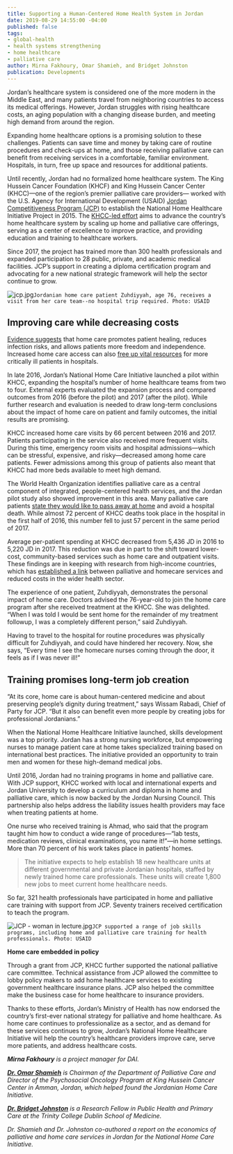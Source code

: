 ```yaml
---
title: Supporting a Human-Centered Home Health System in Jordan
date: 2019-08-29 14:55:00 -04:00
published: false
tags:
- global-health
- health systems strengthening
- home healthcare
- palliative care
author: Mirna Fakhoury, Omar Shamieh, and Bridget Johnston
publication: Developments
---
```


Jordan’s healthcare system is considered one of the more modern in the Middle East, and many patients travel from neighboring countries to access its medical offerings. However, Jordan struggles with rising healthcare costs, an aging population with a changing disease burden, and meeting high demand from around the region.

Expanding home healthcare options is a promising solution to these challenges. Patients can save time and money by taking care of routine procedures and check-ups at home, and those receiving palliative care can benefit from receiving services in a comfortable, familiar environment. Hospitals, in turn, free up space and resources for additional patients.









Until recently, Jordan had no formalized home healthcare system. The King Hussein Cancer Foundation (KHCF) and King Hussein Cancer Center (KHCC)—one of the region’s premier palliative care providers— worked with the U.S. Agency for International Development (USAID) [Jordan Competitiveness Program (JCP)](https://www.dai.com/our-work/projects/jordan-competitiveness-program-jcp) to establish the National Home Healthcare Initiative Project in 2015. The [KHCC-led effort](https://www.jordancompetitiveness.org/stories/2018/8/13/king-hussein-cancer-center-br6bm) aims to advance the country’s home healthcare system by scaling up home and palliative care offerings, serving as a center of excellence to improve practice, and providing education and training to healthcare workers.

Since 2017, the project has trained more than 300 health professionals and expanded participation to 28 public, private, and academic medical facilities. JCP’s support in creating a diploma certification program and advocating for a new national strategic framework will help the sector continue to grow.

![jcp.jpg](/uploads/jcp.jpg)`Jordanian home care patient Zuhdiyyah, age 76, receives a visit from her care team--no hospital trip required. Photo: USAID`

## Improving care while decreasing costs

[Evidence suggests](http://theoncologist.alphamedpress.org/content/22/4/361.long) that home care promotes patient healing, reduces infection risks, and allows patients more freedom and independence.  Increased home care access can also [free up vital resources](https://journals.sagepub.com/doi/full/10.1177/0269216313493466?url_ver=Z39.88-2003&rfr_id=ori%3Arid%3Acrossref.org&rfr_dat=cr_pub%3Dpubmed) for more critically ill patients in hospitals.

In late 2016, Jordan’s National Home Care Initiative launched a pilot within KHCC, expanding the hospital’s number of home healthcare teams from two to four. External experts evaluated the expansion process and compared outcomes from 2016 (before the pilot) and 2017 (after the pilot). While further research and evaluation is needed to draw long-term conclusions about the impact of home care on patient and family outcomes, the initial results are promising.

KHCC increased home care visits by 66 percent between 2016 and 2017. Patients participating in the service also received more frequent visits. During this time, emergency room visits and hospital admissions—which can be stressful, expensive, and risky—decreased among home care patients. Fewer admissions among this group of patients also meant that KHCC had more beds available to meet high demand.

The World Health Organization identifies palliative care as a central component of integrated, people-centered health services, and the Jordan pilot study also showed improvement in this area. Many palliative care patients [state they would like to pass away at home](https://jamanetwork.com/journals/jama/fullarticle/197944) and avoid a hospital death. While almost 72 percent of KHCC deaths took place in the hospital in the first half of 2016, this number fell to just 57 percent in the same period of 2017.

Average per-patient spending at KHCC decreased from 5,436 JD in 2016 to 5,220 JD in 2017. This reduction was due in part to the shift toward lower-cost, community-based services such as home care and outpatient visits. These findings are in keeping with research from high-income countries, which has [established a link](https://jamanetwork.com/journals/jamainternalmedicine/fullarticle/414449) between palliative and homecare services and reduced costs in the wider health sector.

The experience of one patient, Zuhdiyyah, demonstrates the personal impact of home care. Doctors advised the 76-year-old to join the home care program after she received treatment at the KHCC. She was delighted. “When I was told I would be sent home for the remainder of my treatment followup, I was a completely different person,” said Zuhdiyyah.

Having to travel to the hospital for routine procedures was physically difficult for Zuhdiyyah, and could have hindered her recovery. Now, she says, “Every time I see the homecare nurses coming through the door, it feels as if I was never ill!”

## Training promises long-term job creation

“At its core, home care is about human-centered medicine and about preserving people’s dignity during treatment,” says Wissam Rabadi, Chief of Party for JCP. “But it also can benefit even more people by creating jobs for professional Jordanians.”

When the National Home Healthcare Initiative launched, skills development was a top priority. Jordan has a strong nursing workforce, but empowering nurses to manage patient care at home takes specialized training based on international best practices. The initiative provided an opportunity to train men and women for these high-demand medical jobs.

Until 2016, Jordan had no training programs in home and palliative care. With JCP support, KHCC worked with local and international experts and Jordan University to develop a curriculum and diploma in home and palliative care, which is now backed by the Jordan Nursing Council. This partnership also helps address the liability issues health providers may face when treating patients at home.

One nurse who received training is Ahmad, who said that the program taught him how to conduct a wide range of procedures—“lab tests, medication reviews, clinical examinations, you name it!”—in home settings. More than 70 percent of his work takes place in patients’ homes.

> The initiative expects to help establish 18 new healthcare units at different governmental and private Jordanian hospitals, staffed by newly trained home care professionals. These units will create 1,800 new jobs to meet current home healthcare needs.

So far, 321 health professionals have participated in home and palliative care training with support from JCP. Seventy trainers received certification to teach the program.

![JCP - woman in lecture.jpg](/uploads/JCP%20-%20woman%20in%20lecture.jpg)`JCP supported a range of job skills programs, including home and palliative care training for health professionals. Photo: USAID`

**Home care embedded in policy**

Through a grant from JCP, KHCC further supported the national palliative care committee. Technical assistance from JCP allowed the committee to lobby policy makers to add home healthcare services to existing government healthcare insurance plans. JCP also helped the committee make the business case for home healthcare to insurance providers.

Thanks to these efforts, Jordan’s Ministry of Health has now endorsed the country’s first-ever national strategy for palliative and home healthcare. As home care continues to professionalize as a sector, and as demand for these services continues to grow, Jordan’s National Home Healthcare Initiative will help the country’s healthcare providers improve care, serve more patients, and address healthcare costs.

***Mirna Fakhoury** is a project manager for DAI.*

***[Dr. Omar Shamieh](http://www.khcf.jo/en/doctors/omar-shamieh-md)** is Chairman of the Department of Palliative Care and Director of the Psychosocial Oncology Program at King Hussein Cancer Center in Amman, Jordan, which helped found the Jordanian Home Care Initiative.*

***[Dr. Bridget Johnston](https://www.tcd.ie/medicine/staff/BJOHNST)** is a Research Fellow in Public Health and Primary Care at the Trinity College Dublin School of Medicine.*

*Dr. Shamieh and Dr. Johnston co-authored a report on the economics of palliative and home care services in Jordan for the National Home Care Initiative.*